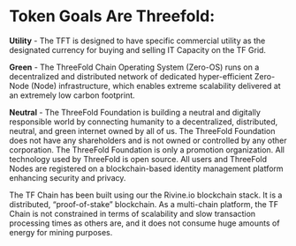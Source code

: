 # Token Goals Are Threefold:

**Utility** - The TFT is designed to have specific commercial utility as the designated currency for buying and selling IT Capacity on the TF Grid. 

**Green** - The ThreeFold Chain Operating System (Zero-OS) runs on a decentralized and distributed network of dedicated hyper-efficient Zero-Node (Node) infrastructure, which enables extreme scalability delivered at an extremely low carbon footprint.

**Neutral** - The ThreeFold Foundation is building a neutral and digitally responsible world by connecting humanity to a decentralized, distributed, neutral, and green internet owned by all of us. The ThreeFold Foundation does not have any shareholders and is not owned or controlled by any other corporation. The ThreeFold Foundation is only a promotion organization. All technology used by ThreeFold is open source. All users and ThreeFold Nodes are registered on a blockchain-based identity management platform enhancing security and privacy.  ​

The TF Chain has been built using our the Rivine.io blockchain stack. It is a distributed, “proof-of-stake” blockchain.  As a multi-chain platform, the TF Chain is not constrained in terms of scalability and slow transaction processing times as others are, and it does not consume huge  amounts of energy for mining purposes.

